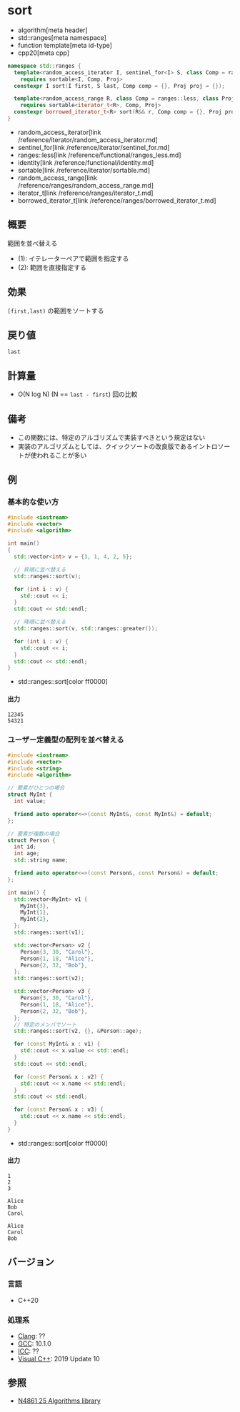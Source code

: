 # sort
* algorithm[meta header]
* std::ranges[meta namespace]
* function template[meta id-type]
* cpp20[meta cpp]

```cpp
namespace std::ranges {
  template<random_access_iterator I, sentinel_for<I> S, class Comp = ranges::less, class Proj = identity>
    requires sortable<I, Comp, Proj>
  constexpr I sort(I first, S last, Comp comp = {}, Proj proj = {});            // (1)

  template<random_access_range R, class Comp = ranges::less, class Proj = identity>
    requires sortable<iterator_t<R>, Comp, Proj>
  constexpr borrowed_iterator_t<R> sort(R&& r, Comp comp = {}, Proj proj = {}); // (2)
}
```
* random_access_iterator[link /reference/iterator/random_access_iterator.md]
* sentinel_for[link /reference/iterator/sentinel_for.md]
* ranges::less[link /reference/functional/ranges_less.md]
* identity[link /reference/functional/identity.md]
* sortable[link /reference/iterator/sortable.md]
* random_access_range[link /reference/ranges/random_access_range.md]
* iterator_t[link /reference/ranges/iterator_t.md]
* borrowed_iterator_t[link /reference/ranges/borrowed_iterator_t.md]

## 概要
範囲を並べ替える

* (1): イテレーターペアで範囲を指定する
* (2): 範囲を直接指定する

## 効果
`[first,last)` の範囲をソートする

## 戻り値
`last`

## 計算量
- O(N log N) (N == `last - first`) 回の比較

## 備考
- この関数には、特定のアルゴリズムで実装すべきという規定はない
- 実装のアルゴリズムとしては、クイックソートの改良版であるイントロソートが使われることが多い

## 例
### 基本的な使い方
```cpp example
#include <iostream>
#include <vector>
#include <algorithm>

int main()
{
  std::vector<int> v = {3, 1, 4, 2, 5};

  // 昇順に並べ替える
  std::ranges::sort(v);

  for (int i : v) {
    std::cout << i;
  }
  std::cout << std::endl;

  // 降順に並べ替える
  std::ranges::sort(v, std::ranges::greater());

  for (int i : v) {
    std::cout << i;
  }
  std::cout << std::endl;
}
```
* std::ranges::sort[color ff0000]

#### 出力
```
12345
54321
```

### ユーザー定義型の配列を並べ替える
```cpp example
#include <iostream>
#include <vector>
#include <string>
#include <algorithm>

// 要素がひとつの場合
struct MyInt {
  int value;

  friend auto operator<=>(const MyInt&, const MyInt&) = default;
};

// 要素が複数の場合
struct Person {
  int id;
  int age;
  std::string name;

  friend auto operator<=>(const Person&, const Person&) = default;
};

int main() {
  std::vector<MyInt> v1 {
    MyInt{3},
    MyInt{1},
    MyInt{2},
  };
  std::ranges::sort(v1);

  std::vector<Person> v2 {
    Person{3, 30, "Carol"},
    Person{1, 18, "Alice"},
    Person{2, 32, "Bob"},
  };
  std::ranges::sort(v2);

  std::vector<Person> v3 {
    Person{3, 30, "Carol"},
    Person{1, 18, "Alice"},
    Person{2, 32, "Bob"},
  };
  // 特定のメンバでソート
  std::ranges::sort(v2, {}, &Person::age);

  for (const MyInt& x : v1) {
    std::cout << x.value << std::endl;
  }
  std::cout << std::endl;

  for (const Person& x : v2) {
    std::cout << x.name << std::endl;
  }
  std::cout << std::endl;

  for (const Person& x : v3) {
    std::cout << x.name << std::endl;
  }
}
```
* std::ranges::sort[color ff0000]

#### 出力
```
1
2
3

Alice
Bob
Carol

Alice
Carol
Bob
```

## バージョン
### 言語
- C++20

### 処理系
- [Clang](/implementation.md#clang): ??
- [GCC](/implementation.md#gcc): 10.1.0
- [ICC](/implementation.md#icc): ??
- [Visual C++](/implementation.md#visual_cpp): 2019 Update 10

## 参照
- [N4861 25 Algorithms library](https://timsong-cpp.github.io/cppwp/n4861/algorithms)
